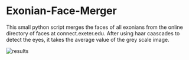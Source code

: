 # Exonian-Face-Merger

This small python script merges the faces of all exonians from the online directory of faces at connect.exeter.edu. After using haar caascades to detect the eyes, it takes the average value of the grey scale image.

![results](https://i.imgur.com/t3G3sTF.png)
